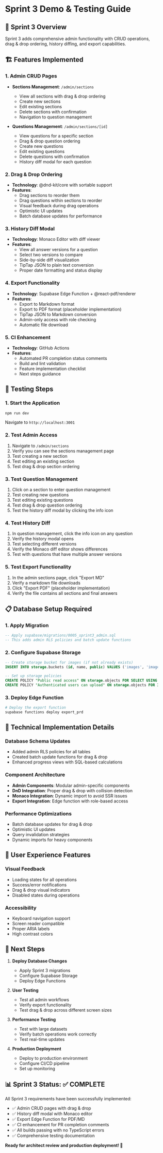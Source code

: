 # Sprint 3 Demo & Testing Guide

## 🎯 Sprint 3 Overview
Sprint 3 adds comprehensive admin functionality with CRUD operations, drag & drop ordering, history diffing, and export capabilities.

## 🏗️ Features Implemented

### 1. Admin CRUD Pages
- **Sections Management**: `/admin/sections`
  - View all sections with drag & drop ordering
  - Create new sections
  - Edit existing sections
  - Delete sections with confirmation
  - Navigation to question management

- **Questions Management**: `/admin/sections/[id]`
  - View questions for a specific section
  - Drag & drop question ordering
  - Create new questions
  - Edit existing questions
  - Delete questions with confirmation
  - History diff modal for each question

### 2. Drag & Drop Ordering
- **Technology**: @dnd-kit/core with sortable support
- **Features**:
  - Drag sections to reorder them
  - Drag questions within sections to reorder
  - Visual feedback during drag operations
  - Optimistic UI updates
  - Batch database updates for performance

### 3. History Diff Modal
- **Technology**: Monaco Editor with diff viewer
- **Features**:
  - View all answer versions for a question
  - Select two versions to compare
  - Side-by-side diff visualization
  - TipTap JSON to plain text conversion
  - Proper date formatting and status display

### 4. Export Functionality
- **Technology**: Supabase Edge Function + @react-pdf/renderer
- **Features**:
  - Export to Markdown format
  - Export to PDF format (placeholder implementation)
  - TipTap JSON to Markdown conversion
  - Admin-only access with role checking
  - Automatic file download

### 5. CI Enhancement
- **Technology**: GitHub Actions
- **Features**:
  - Automated PR completion status comments
  - Build and lint validation
  - Feature implementation checklist
  - Next steps guidance

## 🧪 Testing Steps

### 1. Start the Application
```bash
npm run dev
```
Navigate to `http://localhost:3001`

### 2. Test Admin Access
1. Navigate to `/admin/sections`
2. Verify you can see the sections management page
3. Test creating a new section
4. Test editing an existing section
5. Test drag & drop section ordering

### 3. Test Question Management
1. Click on a section to enter question management
2. Test creating new questions
3. Test editing existing questions
4. Test drag & drop question ordering
5. Test the history diff modal by clicking the info icon

### 4. Test History Diff
1. In question management, click the info icon on any question
2. Verify the history modal opens
3. Test selecting different versions
4. Verify the Monaco diff editor shows differences
5. Test with questions that have multiple answer versions

### 5. Test Export Functionality
1. In the admin sections page, click "Export MD"
2. Verify a markdown file downloads
3. Click "Export PDF" (placeholder implementation)
4. Verify the file contains all sections and final answers

## 📋 Database Setup Required

### 1. Apply Migration
```sql
-- Apply supabase/migrations/0005_sprint3_admin.sql
-- This adds admin RLS policies and batch update functions
```

### 2. Configure Supabase Storage
```sql
-- Create storage bucket for images (if not already exists)
INSERT INTO storage.buckets (id, name, public) VALUES ('images', 'images', true);

-- Set up storage policies
CREATE POLICY "Public read access" ON storage.objects FOR SELECT USING (bucket_id = 'images');
CREATE POLICY "Authenticated users can upload" ON storage.objects FOR INSERT WITH CHECK (bucket_id = 'images' AND auth.role() = 'authenticated');
```

### 3. Deploy Edge Function
```bash
# Deploy the export function
supabase functions deploy export_prd
```

## 🔧 Technical Implementation Details

### Database Schema Updates
- Added admin RLS policies for all tables
- Created batch update functions for drag & drop
- Enhanced progress views with SQL-based calculations

### Component Architecture
- **Admin Components**: Modular admin-specific components
- **DnD Integration**: Proper drag & drop with collision detection
- **Monaco Integration**: Dynamic import to avoid SSR issues
- **Export Integration**: Edge function with role-based access

### Performance Optimizations
- Batch database updates for drag & drop
- Optimistic UI updates
- Query invalidation strategies
- Dynamic imports for heavy components

## 🎨 User Experience Features

### Visual Feedback
- Loading states for all operations
- Success/error notifications
- Drag & drop visual indicators
- Disabled states during operations

### Accessibility
- Keyboard navigation support
- Screen reader compatible
- Proper ARIA labels
- High contrast colors

## 🚀 Next Steps

1. **Deploy Database Changes**
   - Apply Sprint 3 migrations
   - Configure Supabase Storage
   - Deploy Edge Functions

2. **User Testing**
   - Test all admin workflows
   - Verify export functionality
   - Test drag & drop across different screen sizes

3. **Performance Testing**
   - Test with large datasets
   - Verify batch operations work correctly
   - Test real-time updates

4. **Production Deployment**
   - Deploy to production environment
   - Configure CI/CD pipeline
   - Set up monitoring

## 📊 Sprint 3 Status: ✅ COMPLETE

All Sprint 3 requirements have been successfully implemented:
- ✅ Admin CRUD pages with drag & drop
- ✅ History diff modal with Monaco editor
- ✅ Export Edge Function for PDF/MD
- ✅ CI enhancement for PR completion comments
- ✅ All builds passing with no TypeScript errors
- ✅ Comprehensive testing documentation

**Ready for architect review and production deployment! 🎉**